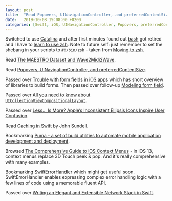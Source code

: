 ```yaml
---
layout: post
title:  "Read Popovers, UINavigationController, and preferredContentSize and a lot of other interesting stuff"
date:   2019-10-08 19:08:00 +0200
categories: [Swift, iOS, UINavigationController, Popovers, preferredContentSize, UICollectionViewCompositionalLayout, Caching, SwiftErrorHandler]
---
```

Switched to use [Catalina](https://www.apple.com/macos/catalina/) and after first minutes found out [bash](https://en.wikipedia.org/wiki/Bash_(Unix_shell)) got retired and I have to [learn to use zsh](https://support.apple.com/en-us/HT208050). Note to future self: just remember to set the shebang in your scripts to `#!/bin/zsh` - taken from [Moving to zsh](https://scriptingosx.com/2019/06/moving-to-zsh/).

Read [The MAESTRO Dataset and Wave2Midi2Wave](https://magenta.tensorflow.org/maestro-wave2midi2wave).

Read [Popovers, UINavigationController, and preferredContentSize](https://noahgilmore.com/blog/popover-uinavigationcontroller-preferredcontentsize/).

Passed over [Trouble with form fields in iOS apps](http://aplus.rs/2019/trouble-with-ios-forms/) which has short overview of libraries to build forms. Then passed over follow-up [Modeling form field](http://aplus.rs/2019/modeling-form-field/).

Passed over [All you need to know about `UICollectionViewCompositionalLayout`](https://medium.com/flawless-app-stories/all-what-you-need-to-know-about-uicollectionviewcompositionallayout-f3b2f590bdbe).

Passed over [Less… Is More? Apple’s Inconsistent Ellipsis Icons Inspire User Confusion](https://tidbits.com/2019/08/30/less-is-more-apples-inconsistent-ellipses-icons-inspire-user-confusion/).

Read [Caching in Swift](https://www.swiftbysundell.com/articles/caching-in-swift/) by John Sundell.

Bookmarking [Puma - a set of build utilities to automate mobile application development and deployment](https://github.com/pumaswift/Puma).

Browsed [The Comprehensive Guide to iOS Context Menus](https://kylebashour.com/posts/context-menu-guide) - in iOS 13, context menus replace 3D Touch peek & pop. And it's really comprehensive with many examples.

Bookmarking [SwiftErrorHandler](https://github.com/stefanrenne/SwiftErrorHandler/) which might get useful soon. SwiftErrorHandler enables expressing complex error handling logic with a few lines of code using a memorable fluent API.

Passed over [Writing an Elegant and Extensible Network Stack in Swift](https://medium.com/device-blogs/writing-an-elegant-and-extensible-network-stack-in-swift-e2f5d9ab3ea9).
